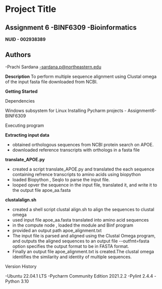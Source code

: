# Project Title
## Assignment 6 -BINF6309 -Bioinformatics

**NUID - 002938389**

## Authors
-Prachi Sardana 
-sardana.p@northeastern.edu

**Description**
To perform multiple sequence alignment using Clustal omega of the input fasta file downloaded from NCBI.

**Getting Started**

Dependencies

Windows subsystem for Linux Installing Pycharm projects - Assignment6- BINF6309

Executing program

**Extracting input data**
- obtained orthologous sequences from NCBI protein search on APOE.
- downloaded reference transcripts with orthologs in a fasta file

**translate_APOE.py**

- created a script translate_APOE.py and translated the each sequence containing refrence transcripts to amino acids using biopython 
- loaded Biopython , SeqIo to parse the input file.
- looped opver the sequence in the input file, translated it, and write it to the output file apoe_aa.fasta

**clustalalign.sh**
- created a shell script clustal align.sh to align the sequences to clustal omega
- used input file apoe_aa.fasta translated into amino acid sequences
- in the compute node , loaded the module and Binf program 
- provided an output path apoe_alignment.txt
- The input file is parsed and aligned using the Clustal Omega program, and outputs the aligned sequences to an output file
--outfmt=fasta option specifies the output format to be in FASTA format.
- Finally an output file apoe_alignment.txt is created.The clustal omega identifies the similarity and identity of multiple sequences.

Version History

-Ubuntu 22.04.1 LTS 
-Pycharm Community Edition 2021.2.2 
-Pylint 2.4.4 -Python 3.10
